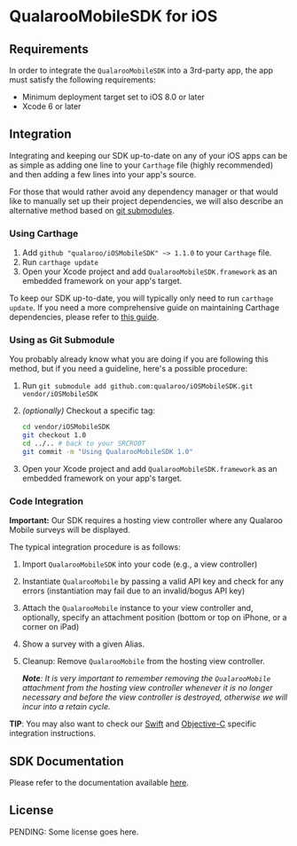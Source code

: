 # QualarooMobileSDK for iOS

## Requirements

In order to integrate the `QualarooMobileSDK` into a 3rd-party app, the app must satisfy the following requirements:

- Minimum deployment target set to iOS 8.0 or later
- Xcode 6 or later

## Integration

Integrating and keeping our SDK up-to-date on any of your iOS apps can be as simple as adding one line to your `Carthage` file (highly recommended) and then adding a few lines into your app's source.

For those that would rather avoid any dependency manager or that would like to manually set up their project dependencies, we will also describe an alternative method based on [git submodules](https://git-scm.com/docs/git-submodule).

### Using Carthage

1. Add `github "qualaroo/iOSMobileSDK" ~> 1.1.0` to your `Carthage` file.
2. Run `carthage update`
3. Open your Xcode project and add `QualarooMobileSDK.framework` as an embedded framework on your app's target.

To keep our SDK up-to-date, you will typically only need to run `carthage update`. If you need a more comprehensive guide on maintaining Carthage dependencies, please refer to [this guide](https://github.com/Carthage/Carthage/blob/master/Documentation/Artifacts.md#cartfile).


### Using as Git Submodule

You probably already know what you are doing if you are following this method, but if you need a guideline, here's a possible procedure:

1. Run `git submodule add github.com:qualaroo/iOSMobileSDK.git vendor/iOSMobileSDK`
2. *(optionally)* Checkout a specific tag:

    ```bash
    cd vendor/iOSMobileSDK
    git checkout 1.0
    cd ../.. # back to your SRCROOT
    git commit -m "Using QualarooMobileSDK 1.0"
    ```

3. Open your Xcode project and add `QualarooMobileSDK.framework` as an embedded framework on your app's target.

### Code Integration

**Important:** Our SDK requires a hosting view controller where any Qualaroo Mobile surveys will be displayed.

The typical integration procedure is as follows:

1. Import `QualarooMobileSDK` into your code (e.g., a view controller)
2. Instantiate `QualarooMobile` by passing a valid API key and check for any errors (instantiation may fail due to an invalid/bogus API key)
3. Attach the `QualarooMobile` instance to your view controller and, optionally, specify an attachment position (bottom or top on iPhone, or a corner on iPad)
4. Show a survey with a given Alias.
5. Cleanup: Remove `QualarooMobile` from the hosting view controller.

	_**Note**: It is very important to remember removing the `QualarooMobile` attachment from the hosting view controller whenever it is no longer necessary and before the view controller is destroyed, otherwise we will incur into a retain cycle._

**TIP**: You may also want to check our [Swift](https://github.com/qualaroo/iOSMobileSDK/blob/master/Integration-Using-Swift.md) and [Objective-C](https://github.com/qualaroo/iOSMobileSDK/blob/master/Integration-Using-Objective-C.md) specific integration instructions.

## SDK Documentation

Please refer to the documentation available [here](http://qualaroo.github.io/iOSMobileSDK/).

## License

PENDING: Some license goes here.
